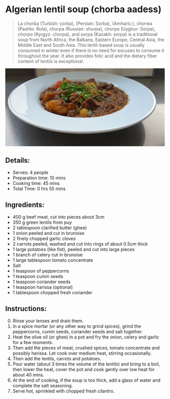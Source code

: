 # Algerian lentil soup (chorba aadess)

> La chorba (Turkish: çorba), (Persian: Sorba), (Amharic:), chorwa (Pashto: Rola), churpa (Russian: shurpa), chorpa (Uyghur: Sorpa), chorpo (Kyrgyz: chorpa), and sorpa (Kazakh: sorpa) is a traditional soup from North Africa, the Balkans, Eastern Europe, Central Asia, the Middle East and South Asia. This lentil-based soup is usually consumed in winter even if there is no need for excuses to consume it throughout the year. It also provides folic acid and the dietary fiber content of lentils is exceptional.

![Algerian lentil soup](https://github.com/anamorph/recettes/blob/master/photos/fr-soupe-aux-lentilles-algerienne-01.jpg?raw=true)

## Details:
* Serves: 4 people
* Preparation time: 10 mins
* Cooking time: 45 mins
* Total Time: 0 hrs 55 mins

## Ingredients:
* 400 g beef meat, cut into pieces about 3cm
* 350 g green lentils from puy
* 2 tablespoon clarified butter (ghee)
* 1 onion peeled and cut in brunoise
* 2 finely chopped garlic cloves
* 2 carrots peeled, washed and cut into rings of about 0.5cm thick
* 1 large potatoes (like fist), peeled and cut into large pieces
* 1 branch of celery cut in brunoise
* 1 large tablespoon tomato concentrate
* Salt
* 1 teaspoon of peppercorns
* 1 teaspoon cumin seeds
* 1 teaspoon coriander seeds
* 1 teaspoon harissa (optional)
* 1 tablespoon chopped fresh coriander

## Instructions:
0. Rinse your lenses and drain them.
1. In a spice mortar (or any other way to grind spices), grind the peppercorns, cumin seeds, coriander seeds and salt together.
2. Heat the olive oil (or ghee) in a pot and fry the onion, celery and garlic for a few moments.
3. Then add the pieces of meat, crushed spices, tomato concentrate and possibly harissa. Let cook over medium heat, stirring occasionally.
4. Then add the lentils, carrots and potatoes.
5. Pour water (about 3 times the volume of the lentils) and bring to a boil, then lower the heat, cover the pot and cook gently over low heat for about 40 mins.
6. At the end of cooking, if the soup is too thick, add a glass of water and complete the salt seasoning.
7. Serve hot, sprinkled with chopped fresh cilantro.
